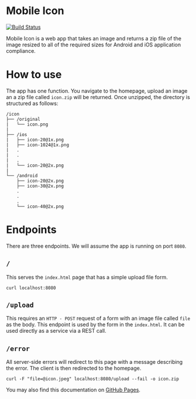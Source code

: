 # Mobile Icon

[![Build Status](https://travis-ci.com/N02870941/mobile-icon.svg?branch=master)](https://travis-ci.com/N02870941/mobile-icon)

Mobile Icon is a web app that takes an image and returns a zip file of the
image resized to all of the required sizes for Android and iOS application compliance.

# How to use

The app has one function. You navigate to the homepage, upload an image an a zip
file called `icon.zip` will be returned. Once unzipped, the directory is structured as follows:

```
/icon
├── /original
|   └── icon.png
|  
├── /ios
|   ├── icon-20@1x.png
|   ├── icon-1024@1x.png
|   .
|   .
|   .
|   └── icon-20@2x.png
|  
└── /android
    ├── icon-20@2x.png
    ├── icon-30@2x.png
    .
    .
    .
    └── icon-40@2x.png
```

# Endpoints
There are three endpoints. We will assume the app is running on port `8080`.

## `/`
This serves the `index.html` page that has a simple upload file form.

```
curl localhost:8080
```

## `/upload`
This requires an `HTTP - POST` request of a form with an image file called `file`
as the body. This endpoint is used by the form in the `index.html`. It can be
used directly as a service via a REST call.

## `/error`
All server-side errors will redirect to this page with a message describing the
error. The client is then redirected to the homepage.

```
curl -F "file=@icon.jpeg" localhost:8080/upload --fail -o icon.zip
```

You may also find this documentation on [GitHub Pages](https://n02870941.github.io/mobile-icon/).
